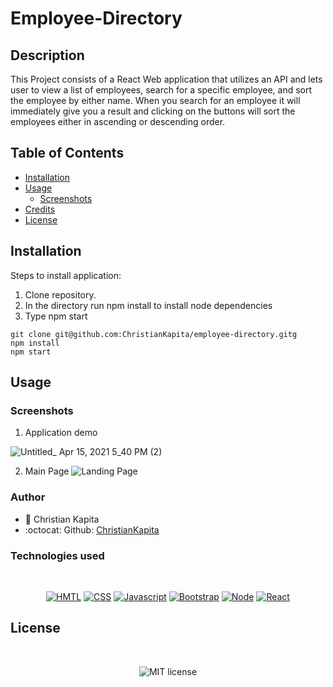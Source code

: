 # Employee-Directory
## Description

This Project consists of a React Web application that utilizes an API and lets user to view a list of employees, search for a specific employee, and sort the employee by either name. When you search for an employee it will immediately give you a result and clicking on the buttons will sort the employees either in ascending or descending order.

## Table of Contents

* [Installation](#installation)
* [Usage](#usage)
    * [Screenshots](#screenshots)
* [Credits](#credits)
* [License](#license)

## Installation

Steps to install application:
1. Clone repository.
2. In the directory run npm install to install node dependencies
3. Type npm start

```
git clone git@github.com:ChristianKapita/employee-directory.gitg
npm install
npm start

```

## Usage
### Screenshots

1. Application demo 

![Untitled_ Apr 15, 2021 5_40 PM (2)](https://user-images.githubusercontent.com/73804862/114942973-530f2200-9e13-11eb-854e-a8270e548190.gif)

2. Main Page
![Landing Page](https://user-images.githubusercontent.com/73804862/114941360-12aea480-9e11-11eb-8e9f-9f87dd7dab4e.PNG)




### Author

- 💼 Christian Kapita
- :octocat: Github: [ChristianKapita](https://github.com/ChristianKapita)


### Technologies used

</br>
<p align="center">
    <a href="https://developer.mozilla.org/en-US/docs/Web/HTML"><img src="https://img.shields.io/badge/-HTML-orange?style=for-the-badge"  alt="HMTL" /></a>
    <a href="https://developer.mozilla.org/en-US/docs/Web/CSS"><img src="https://img.shields.io/badge/-CSS-blue?style=for-the-badge" alt="CSS" /></a>
    <a href="https://www.javascript.com/"><img src="https://img.shields.io/badge/-Javascript-yellow?style=for-the-badge" alt="Javascript" /></a>
    <a href="https://getbootstrap.com/"><img src="https://img.shields.io/badge/-Bootstrap-blueviolet?style=for-the-badge" alt="Bootstrap" /></a>
    <a href="https://nodejs.org/en/"><img src="https://img.shields.io/badge/-Node-orange?style=for-the-badge" alt="Node" /></a>
    <a href="https://reactjs.org/docs/getting-started.html"><img src="https://img.shields.io/badge/-React-blue?style=for-the-badge" alt="React" /></a>
</p>

## License

</br>
<p align="center">
    <img align="center" src="https://img.shields.io/github/license/kqarlos/team-profile-generator?style=for-the-badge" alt="MIT license" />
</p>
